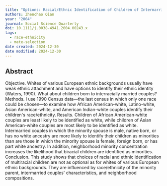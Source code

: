 ```yaml
---
title: "Options: Racial/Ethnic Identification of Children of Intermarried Couples"
authors: Zhenchao Qian
year: "2004"
journal: Social Science Quarterly
doi: 10.1111/j.0038-4941.2004.00243.x
tags:
  - race-ethnicity
  - mate-selection
date created: 2024-12-30
date modified: 2024-12-30
---
```


## Abstract

Objective. Whites of various European ethnic backgrounds usually have weak ethnic attachment and have options to identify their ethnic identity (Waters, 1990). What about children born to interracially married couples? Methods. I use 1990 Census data—the last census in which only one race could be chosen—to examine how African American-white, Latino-white, Asian American-white, and American Indian-white couples identify their children's race/ethnicity. Results. Children of African American-white couples are least likely to be identified as white, while children of Asian American-white couples are most likely to be identified as white. Intermarried couples in which the minority spouse is male, native born, or has no white ancestry are more likely to identify their children as minorities than are those in which the minority spouse is female, foreign born, or has part white ancestry. In addition, neighborhood minority concentration increases the likelihood that biracial children are identified as minorities. Conclusion. This study shows that choices of racial and ethnic identification of multiracial children are not as optional as for whites of various European ethnic backgrounds. They are influenced by race/ethnicity of the minority parent, intermarried couples' characteristics, and neighborhood compositions.
